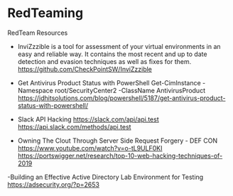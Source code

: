 # RedTeaming
RedTeam Resources

- InviZzzible is a tool for assessment of your virtual environments in an easy and reliable way. It contains the most recent and up to date detection and evasion techniques as well as fixes for them.
https://github.com/CheckPointSW/InviZzzible

- Get Antivirus Product Status with PowerShell
Get-CimInstance -Namespace root/SecurityCenter2 -ClassName AntivirusProduct
https://jdhitsolutions.com/blog/powershell/5187/get-antivirus-product-status-with-powershell/

- Slack API Hacking
https://slack.com/api/api.test
https://api.slack.com/methods/api.test

- Owning The Clout Through Server Side Request Forgery - DEF CON 
https://www.youtube.com/watch?v=o-tL9ULF0KI
https://portswigger.net/research/top-10-web-hacking-techniques-of-2019

-Building an Effective Active Directory Lab Environment for Testing
https://adsecurity.org/?p=2653
